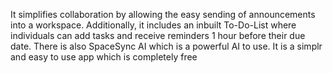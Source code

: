 It simplifies collaboration by allowing the easy sending of announcements into a workspace. Additionally, it includes an inbuilt To-Do-List where individuals can add tasks and receive reminders 1 hour before their due date. There is also SpaceSync AI which is a powerful AI to use.
It is a simplr and easy to use app which is completely free
